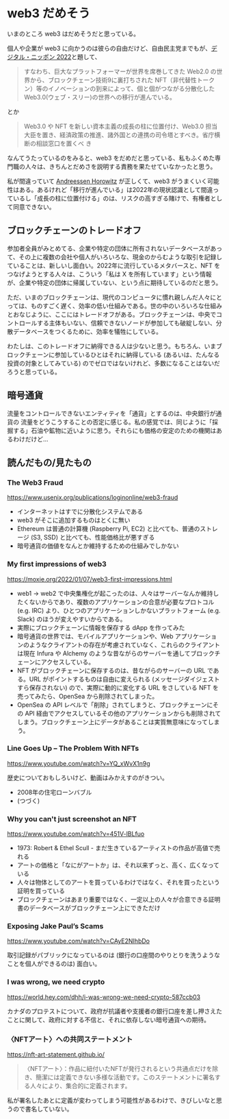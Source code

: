 # web3 だめそう

いまのところ web3 はだめそうだと思っている。

個人や企業が web3 に向かうのは彼らの自由だけど、自由民主党までもが、[デジタル・ニッポン 2022](https://jimin.jp-east-2.storage.api.nifcloud.com/pdf/news/policy/203427_1.pdf)と題して、

> すなわち、巨大なプラットフォーマーが世界を席巻してきた Web2.0 の世界から、ブロックチェーン技術9に裏打ちされた NFT（非代替性トークン）等のイノベーションの到来によって、個と個がつながる分散化した Web3.0(ウェブ・スリー)の世界への移行が進んでいる。

とか

> Web3.0 や NFT を新しい資本主義の成長の柱に位置付け、Web3.0 担当大臣を置き、経済政策の推進、諸外国との連携の司令塔とすべき。省庁横断の相談窓口を置くべ
き

なんてうたっているのをみると、web3 をだめだと思っている、私もふくめた専門職の人々は、きちんとだめさを説明する責務を果たせていなかったと思う。

私が間違っていて [Andreessen Horowitz](https://a16zcrypto.com/) が正しくて、web3 がうまくいく可能性はある。あるけれど「移行が進んでいる」は2022年の現状認識として間違っているし「成長の柱に位置付ける」のは、リスクの高すぎる賭けで、有権者として同意できない。

## ブロックチェーンのトレードオフ

参加者全員がみとめてる、企業や特定の団体に所有されないデータベースがあって、その上に複数の会社や個人がいろいろな、現金のからむような取引を記録していることは、新しいし面白い。2022年に流行しているメタバースと、NFT をつなげようとする人々は、こういう「私は X を所有しています」という情報が、企業や特定の団体に帰属していない、という点に期待しているのだと思う。

ただ、いまのブロックチェーンは、現代のコンピュータに慣れ親しんだ人々にとっては、ものすごく遅く、効率の低い仕組みである。世の中のいろいろな仕組みとおなじように、ここにはトレードオフがある。ブロックチェーンは、中央でコントロールする主体もいない、信頼できないノードが参加しても破綻しない、分散データベースをつくるために、効率を犠牲にしている。

わたしは、このトレードオフに納得できる人は少ないと思う。もちろん、いまブロックチェーンに参加しているひとはそれに納得している (あるいは、たんなる投資の対象としてみている) のでゼロではないけれど、多数になることはないだろうと思っている。

## 暗号通貨

流量をコントロールできないエンティティを「通貨」とするのは、中央銀行が通貨の
流量をどうこうすることの否定に感じる。私の感覚では、同じように「採掘する」石油や鉱物に近いように思う。それらにも価格の安定のための機関はあるわけだけど...

## 読んだもの/見たもの

### The Web3 Fraud

<https://www.usenix.org/publications/loginonline/web3-fraud>

- インターネットはすでに分散化システムである
- web3 がそこに追加するものはとくに無い
- Ethereum は普通の計算機 (Raspberry Pi, EC2) と比べても、普通のストレージ (S3, SSD) と比べても、性能価格比が悪すぎる
- 暗号通貨の価値をなんとか維持するための仕組みでしかない

### My first impressions of web3

<https://moxie.org/2022/01/07/web3-first-impressions.html>

- web1 -> web2 で中央集権化が起こったのは、人々はサーバーなんか維持したくないからであり、複数のアプリケーションの合意が必要なプロトコル (e.g. IRC) より、ひとつのアプリケーションしかないプラットフォーム (e.g. Slack) のほうが変えやすいからである。
- 実際にブロックチェーンに情報を保存する dApp を作ってみた
- 暗号通貨の世界では、モバイルアプリケーションや、Web アプリケーションのようなクライアントの存在が考慮されていなく、これらのクライアントは現在 Infura や Alchemy のような昔ながらのサーバーを通してブロックチェーンにアクセスしている。
- NFT がブロックチェーンに保存するのは、昔ながらのサーバーの URL である。URL がポイントするものは自由に変えられる (メッセージダイジェストすら保存されない) ので、実際に動的に変化する URL をさしている NFT を売ってみたら、OpenSea から削除されてしまった。
- OpenSea の API レベルで「削除」されてしまうと、ブロックチェーンにその API 経由でアクセスしているその他のアプリケーションからも削除されてしまう。ブロックチェーン上にデータがあることは実質無意味になってしまう。

### Line Goes Up – The Problem With NFTs

<https://www.youtube.com/watch?v=YQ_xWvX1n9g>

歴史についておもしろいけど、動画はみかえすのがきつい。

- 2008年の住宅ローンバブル
- (つづく)

### Why you can't just screenshot an NFT

<https://www.youtube.com/watch?v=451V-lBLfuo>

- 1973: Robert & Ethel Scull - まだ生きているアーティストの作品が高値で売れる
- アートの価格と「なにがアートか」は、それ以来ずっと、高く、広くなっている
- 人々は物体としてのアートを買っているわけではなく、それを買ったという証明を買っている
- ブロックチェーンはあまり重要ではなく、一定以上の人々が合意できる証明書のデータベースがブロックチェーン上にできただけ

### Exposing Jake Paul’s Scams

<https://www.youtube.com/watch?v=CAyE2NIhbDo>

取引記録がパブリックになっているのは (銀行の口座間のやりとりを洗うようなことを個人ができるのは) 面白い。

### I was wrong, we need crypto

<https://world.hey.com/dhh/i-was-wrong-we-need-crypto-587ccb03>

カナダのプロテストについて、政府が抗議者や支援者の銀行口座を差し押さえたことに関して、政府に対する不信と、それに依存しない暗号通貨への期待。

### 〈NFTアート〉への共同ステートメント

<https://nft-art-statement.github.io/>

> 〈NFTアート〉：作品に紐付いたNFTが発行されるという共通点だけを除き、簡潔には定義できない多様な活動です。このステートメントに署名する人々により、集合的に定義されます。

私が署名したあとに定義が変わってしまう可能性があるわけで、きびしいなと思うので書名していない。
